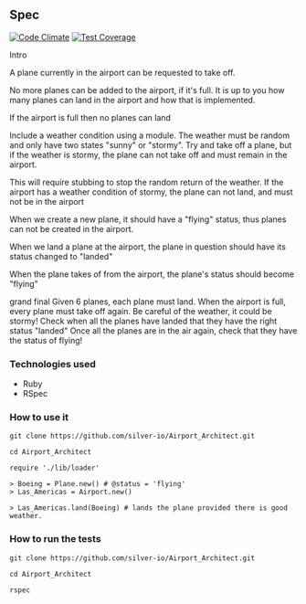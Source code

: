 ## Spec

[![Code Climate](https://codeclimate.com/github/silver-io/Airport_Architect/badges/gpa.svg)](https://codeclimate.com/github/silver-io/Airport_Architect)
[![Test Coverage](https://codeclimate.com/github/silver-io/Airport_Architect/badges/coverage.svg)](https://codeclimate.com/github/silver-io/Airport_Architect)

Intro

A plane currently in the airport can be requested to take off.

No more planes can be added to the airport, if it's full. It is up to you how many planes can land in the airport and how that is implemented.

If the airport is full then no planes can land

Include a weather condition using a module. The weather must be random and only have two states "sunny" or "stormy". Try and take off a plane, but if the weather is stormy, the plane can not take off and must remain in the airport.

This will require stubbing to stop the random return of the weather. If the airport has a weather condition of stormy, the plane can not land, and must not be in the airport

When we create a new plane, it should have a "flying" status, thus planes can not be created in the airport.

When we land a plane at the airport, the plane in question should have its status changed to "landed"

When the plane takes of from the airport, the plane's status should become "flying"

grand final Given 6 planes, each plane must land. When the airport is full, every plane must take off again. Be careful of the weather, it could be stormy! Check when all the planes have landed that they have the right status "landed" Once all the planes are in the air again, check that they have the status of flying!

### Technologies used
- Ruby
- RSpec

### How to use it

```shell
git clone https://github.com/silver-io/Airport_Architect.git
```

```shell
cd Airport_Architect
```

```shell
require './lib/loader'
```

```shell
> Boeing = Plane.new() # @status = 'flying'
> Las_Americas = Airport.new()

> Las_Americas.land(Boeing) # lands the plane provided there is good weather.

```

### How to run the tests

```shell
git clone https://github.com/silver-io/Airport_Architect.git
```

```shell
cd Airport_Architect
```

```shell
rspec
```